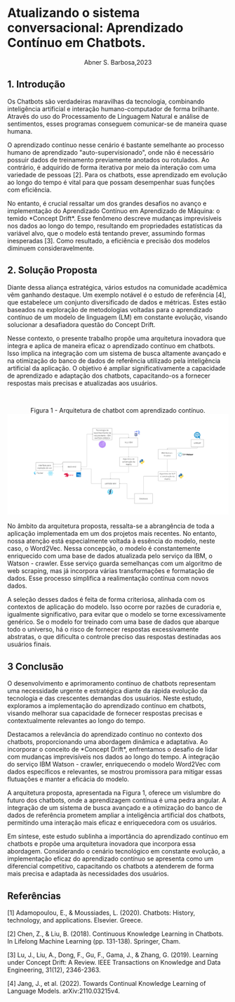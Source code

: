 # Atualizando o sistema conversacional: Aprendizado Contínuo em Chatbots.
<center>
Abner S. Barbosa,2023
</center>

## 1. Introdução

<p>Os Chatbots são verdadeiras maravilhas da tecnologia, combinando inteligência artificial e interação humano-computador de forma brilhante. Através do uso do Processamento de Linguagem Natural e análise de sentimentos, esses programas conseguem comunicar-se de maneira quase humana.</p>
<p>O aprendizado contínuo nesse cenário é bastante semelhante ao processo humano de aprendizado "auto-supervisionado", onde não é necessário possuir dados de treinamento previamente anotados ou rotulados. Ao contrário, é adquirido de forma iterativa por meio da interação com uma variedade de pessoas [2]. Para os chatbots, esse aprendizado em evolução ao longo do tempo é vital para que possam desempenhar suas funções com eficiência.</p>
<p>No entanto, é crucial ressaltar um dos grandes desafios no avanço e implementação do Aprendizado Contínuo em Aprendizado de Máquina: o temido *Concept Drift*. Esse fenômeno descreve mudanças imprevisíveis nos dados ao longo do tempo, resultando em propriedades estatísticas da variável alvo, que o modelo está tentando prever, assumindo formas inesperadas [3]. Como resultado, a eficiência e precisão dos modelos diminuem consideravelmente.</p>

## 2. Solução Proposta

<p>Diante dessa aliança estratégica, vários estudos na comunidade acadêmica vêm ganhando destaque. Um exemplo notável é o estudo de referência [4], que estabelece um conjunto diversificado de dados e métricas. Estes estão baseados na exploração de metodologias voltadas para o aprendizado contínuo de um modelo de linguagem (LM) em constante evolução, visando solucionar a desafiadora questão do Concept Drift.</p>

<p>Nesse contexto, o presente trabalho propõe uma arquitetura inovadora que integra e aplica de maneira eficaz o aprendizado contínuo em chatbots. Isso implica na integração com um sistema de busca altamente avançado e na otimização do banco de dados de referência utilizado pela inteligência artificial da aplicação. O objetivo é ampliar significativamente a capacidade de aprendizado e adaptação dos chatbots, capacitando-os a fornecer respostas mais precisas e atualizadas aos usuários.</p>

<br>
<p align="center">
    Figura 1 - Arquitetura de chatbot com aprendizado contínuo.
    <img src='./arquitetura_v2.png'alt='Arquitetura de chatbot com aprendizado contínuo'>
</p>


<p>No âmbito da arquitetura proposta, ressalta-se a abrangência de toda a aplicação implementada em um dos projetos mais recentes. No entanto, nossa atenção está especialmente voltada à essência do modelo, neste caso, o Word2Vec. Nessa concepção, o modelo é constantemente enriquecido com uma base de dados atualizada pelo serviço da IBM, o Watson - crawler. Esse serviço guarda semelhanças com um algoritmo de web scraping, mas já incorpora várias transformações e formatação de dados. Esse processo simplifica a realimentação contínua com novos dados.</p>

<p>A seleção desses dados é feita de forma criteriosa, alinhada com os contextos de aplicação do modelo. Isso ocorre por razões de curadoria e, igualmente significativo, para evitar que o modelo se torne excessivamente genérico. Se o modelo for treinado com uma base de dados que abarque todo o universo, há o risco de fornecer respostas excessivamente abstratas, o que dificulta o controle preciso das respostas destinadas aos usuários finais.</p>

## 3 Conclusão

<p>O desenvolvimento e aprimoramento contínuo de chatbots representam uma necessidade urgente e estratégica diante da rápida evolução da tecnologia e das crescentes demandas dos usuários. Neste estudo, exploramos a implementação do aprendizado contínuo em chatbots, visando melhorar sua capacidade de fornecer respostas precisas e contextualmente relevantes ao longo do tempo.</p>

<p>Destacamos a relevância do aprendizado contínuo no contexto dos chatbots, proporcionando uma abordagem dinâmica e adaptativa. Ao incorporar o conceito de *Concept Drift*, enfrentamos o desafio de lidar com mudanças imprevisíveis nos dados ao longo do tempo. A integração do serviço IBM Watson - crawler, enriquecendo o modelo Word2Vec com dados específicos e relevantes, se mostrou promissora para mitigar essas flutuações e manter a eficácia do modelo.</p>
<p>A arquitetura proposta, apresentada na Figura 1, oferece um vislumbre do futuro dos chatbots, onde a aprendizagem contínua é uma pedra angular. A integração de um sistema de busca avançado e a otimização do banco de dados de referência prometem ampliar a inteligência artificial dos chatbots, permitindo uma interação mais eficaz e enriquecedora com os usuários.</p>
<p>Em síntese, este estudo sublinha a importância do aprendizado contínuo em chatbots e propõe uma arquitetura inovadora que incorpora essa abordagem. Considerando o cenário tecnológico em constante evolução, a implementação eficaz do aprendizado contínuo se apresenta como um diferencial competitivo, capacitando os chatbots a atenderem de forma mais precisa e adaptada às necessidades dos usuários.</p>


## Referências

[1] Adamopoulou, E., & Moussiades, L. (2020). Chatbots: History, technology, and applications. Elsevier. Greece.

[2] Chen, Z., & Liu, B. (2018). Continuous Knowledge Learning in Chatbots. In Lifelong Machine Learning (pp. 131-138). Springer, Cham.

[3] Lu, J., Liu, A., Dong, F., Gu, F., Gama, J., & Zhang, G. (2019). Learning under Concept Drift: A Review. IEEE Transactions on Knowledge and Data Engineering, 31(12), 2346-2363.

[4] Jang, J., et al. (2022). Towards Continual Knowledge Learning of Language Models. arXiv:2110.03215v4.